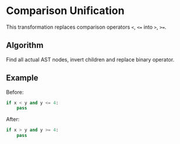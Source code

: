 # Comparison Unification

This transformation replaces comparison operators `<`, `<=` into `>`, `>=`.

## Algorithm

Find all actual AST nodes, invert children and replace binary operator.

## Example
Before:

```python
if x < y and y <= 4:
    pass
```

After:

```python
if x > y and y >= 4:
    pass
```